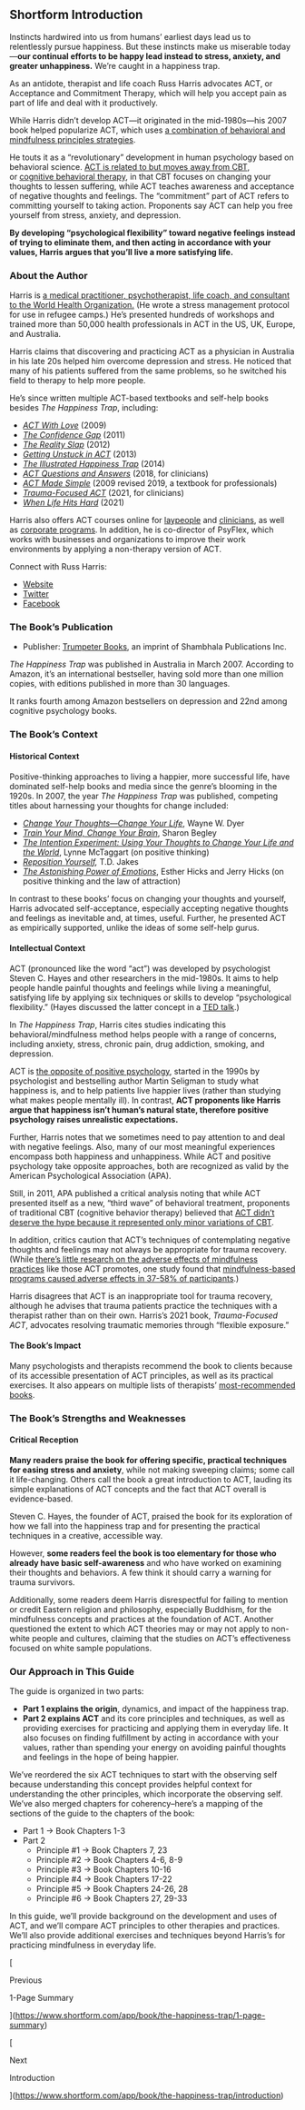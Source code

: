 ## Shortform Introduction

Instincts hardwired into us from humans’ earliest days lead us to relentlessly pursue happiness. But these instincts make us miserable today—**our continual efforts to be happy lead instead to stress, anxiety, and greater unhappiness.** We’re caught in a happiness trap.

As an antidote, therapist and life coach Russ Harris advocates ACT, or Acceptance and Commitment Therapy, which will help you accept pain as part of life and deal with it productively.

While Harris didn’t develop ACT—it originated in the mid-1980s—his 2007 book helped popularize ACT, which uses [a combination of behavioral and mindfulness principles strategies](https://positivepsychology.com/act-acceptance-and-commitment-therapy/).

He touts it as a “revolutionary” development in human psychology based on behavioral science. [ACT is related to but moves away from CBT](https://loving.health/en/how-is-act-different-from-cbt/), or [cognitive behavioral therapy](https://www.shortform.com/app/book/cognitive-behavior-therapy-basics-and-beyond/1-page-summary), in that CBT focuses on changing your thoughts to lessen suffering, while ACT teaches awareness and acceptance of negative thoughts and feelings. The “commitment” part of ACT refers to committing yourself to taking action. Proponents say ACT can help you free yourself from stress, anxiety, and depression.

**By developing “psychological flexibility” toward negative feelings instead of trying to eliminate them, and then acting in accordance with your values, Harris argues that you’ll live a more satisfying life.**

### About the Author

Harris is [a medical practitioner, psychotherapist, life coach, and consultant to the World Health Organization.](https://psychwire.com/harris/about?gclid=Cj0KCQiAnuGNBhCPARIsACbnLzoCuJLXgURZfMyXaJ_F1LGaU75WvO8uY9LpZ0pXVEGPJ3j4di4O8VgaAoIJEALw_wcB) (He wrote a stress management protocol for use in refugee camps.) He’s presented hundreds of workshops and trained more than 50,000 health professionals in ACT in the US, UK, Europe, and Australia.

Harris claims that discovering and practicing ACT as a physician in Australia in his late 20s helped him overcome depression and stress. He noticed that many of his patients suffered from the same problems, so he switched his field to therapy to help more people.

He’s since written multiple ACT-based textbooks and self-help books besides _The Happiness Trap_, including:

- _[ACT With Love](https://www.newharbinger.com/9781572246225/act-with-love/?gclid=CjwKCAiAh_GNBhAHEiwAjOh3ZFUdR7IQYMmnuBsJML0mBQBYcejr0FDPzP9QY2s5ugQWnBu4a2IgiRoCUj8QAvD_BwE)_ (2009)
- _[The Confidence Gap](https://penguinrandomhousehighereducation.com/book/?isbn=9781590309230)_ (2011)
- _[The Reality Slap](https://www.newharbinger.com/9781608822805/the-reality-slap/)_ (2012)
- _[Getting Unstuck in ACT](https://www.newharbinger.com/9781608828050/getting-unstuck-in-act/)_ (2013)
- _[The Illustrated Happiness Trap](https://www.shambhala.com/the-illustrated-happiness-trap-3103.html)_ (2014)
- _[ACT Questions and Answers](https://www.newharbinger.com/9781684030378/act-questions-and-answers/)_ (2018, for clinicians)
- _[ACT Made Simple](https://www.newharbinger.com/9781684033010/act-made-simple/)_ (2009 revised 2019, a textbook for professionals)
- _[Trauma-Focused ACT](https://www.newharbinger.com/9781684038213/trauma-focused-act/)_ (2021, for clinicians)
- _[When Life Hits Hard](https://www.newharbinger.com/9781684039012/when-life-hits-hard/)_ (2021)

Harris also offers ACT courses online for [laypeople](https://thehappinesstrap.com/) and [clinicians](https://psychwire.com/harris/courses?gclid=Cj0KCQiAnuGNBhCPARIsACbnLzpRddqdDDM2pDAHgZ_5tROpSM5YfN8n0JTpbtrtcxGKTyalayf8BTcaAiVvEALw_wcB), as well as [corporate programs](https://www.worklifepsych.com/psychologicalflexibility/). In addition, he is co-director of PsyFlex, which works with businesses and organizations to improve their work environments by applying a non-therapy version of ACT.

Connect with Russ Harris:

- [Website](http://thehappinesstrap.com/)
- [Twitter](https://twitter.com/drrussharris)
- [Facebook](https://www.facebook.com/imlearningact/)

### The Book’s Publication

- Publisher: [Trumpeter Books](https://www.shambhala.com/), an imprint of Shambhala Publications Inc.

_The Happiness Trap_ was published in Australia in March 2007. According to Amazon, it’s an international bestseller, having sold more than one million copies, with editions published in more than 30 languages.

It ranks fourth among Amazon bestsellers on depression and 22nd among cognitive psychology books.

### The Book’s Context

#### Historical Context

Positive-thinking approaches to living a happier, more successful life, have dominated self-help books and media since the genre’s blooming in the 1920s. In 2007, the year _The Happiness Trap_ was published, competing titles about harnessing your thoughts for change included:

- _[Change Your Thoughts—Change Your Life](https://www.hayhouse.com/change-your-thoughts-change-your-life-1)_, Wayne W. Dyer
- _[Train Your Mind, Change Your Brain](https://www.penguinrandomhouse.com/books/10781/train-your-mind-change-your-brain-by-sharon-begley/)_, Sharon Begley
- _[The Intention Experiment: Using Your Thoughts to Change Your Life and the World](https://harpercollins.co.uk/products/the-intention-experiment-use-your-thoughts-to-change-the-world-lynne-mctaggart?variant=32758388424782)_, Lynne McTaggart (on positive thinking)
- _[Reposition Yourself](https://www.simonandschuster.com/books/Reposition-Yourself/T-D-Jakes/9781416547303),_ T.D. Jakes
- _[The Astonishing Power of Emotions](https://www.hayhouse.com/the-astonishing-power-of-emotions-paperback)_, Esther Hicks and Jerry Hicks (on positive thinking and the law of attraction)

In contrast to these books’ focus on changing your thoughts and yourself, Harris advocated self-acceptance, especially accepting negative thoughts and feelings as inevitable and, at times, useful. Further, he presented ACT as empirically supported, unlike the ideas of some self-help gurus.

#### Intellectual Context

ACT (pronounced like the word “act”) was developed by psychologist Steven C. Hayes and other researchers in the mid-1980s. It aims to help people handle painful thoughts and feelings while living a meaningful, satisfying life by applying six techniques or skills to develop “psychological flexibility.” (Hayes discussed the latter concept in a [TED talk](https://www.youtube.com/watch?v=o79_gmO5ppg&t=26s).)

In _The Happiness Trap_, Harris cites studies indicating this behavioral/mindfulness method helps people with a range of concerns, including anxiety, stress, chronic pain, drug addiction, smoking, and depression.

ACT is [the opposite of positive psychology](https://science.howstuffworks.com/life/inside-the-mind/emotions/positive-psychology.htm), started in the 1990s by psychologist and bestselling author Martin Seligman to study what happiness is, and to help patients live happier lives (rather than studying what makes people mentally ill). In contrast, **ACT proponents like Harris argue that happiness isn’t human’s natural state, therefore positive psychology raises unrealistic expectations.**

Further, Harris notes that we sometimes need to pay attention to and deal with negative feelings. Also, many of our most meaningful experiences encompass both happiness and unhappiness. While ACT and positive psychology take opposite approaches, both are recognized as valid by the American Psychological Association (APA).

Still, in 2011, APA published a critical analysis noting that while ACT presented itself as a new, “third wave” of behavioral treatment, proponents of traditional CBT (cognitive behavior therapy) believed that [ACT didn’t deserve the hype because it represented only minor variations of CBT](https://psycnet.apa.org/fulltext/2012-00903-007.html).

In addition, critics caution that ACT’s techniques of contemplating negative thoughts and feelings may not always be appropriate for trauma recovery. (While [there’s little research on the adverse effects of mindfulness practices](https://www.brown.edu/news/2021-05-18/adverse-effects) like those ACT promotes, one study found that [mindfulness-based programs caused adverse effects in 37-58% of participants](https://journals.sagepub.com/doi/10.1177/2167702621996340).)

Harris disagrees that ACT is an inappropriate tool for trauma recovery, although he advises that trauma patients practice the techniques with a therapist rather than on their own. Harris’s 2021 book, _Trauma-Focused ACT_, advocates resolving traumatic memories through “flexible exposure.”

#### The Book’s Impact

Many psychologists and therapists recommend the book to clients because of its accessible presentation of ACT principles, as well as its practical exercises. It also appears on multiple lists of therapists’ [most-recommended books](https://mindremakeproject.org/2021/03/28/25-top-therapist-recommended-books/).

### The Book’s Strengths and Weaknesses

#### Critical Reception

**Many readers praise the book for offering specific, practical techniques for easing stress and anxiety**, while not making sweeping claims; some call it life-changing. Others call the book a great introduction to ACT, lauding its simple explanations of ACT concepts and the fact that ACT overall is evidence-based.

Steven C. Hayes, the founder of ACT, praised the book for its exploration of how we fall into the happiness trap and for presenting the practical techniques in a creative, accessible way.

However, **some readers feel the book is too elementary for those who already have basic self-awareness** and who have worked on examining their thoughts and behaviors. A few think it should carry a warning for trauma survivors.

Additionally, some readers deem Harris disrespectful for failing to mention or credit Eastern religion and philosophy, especially Buddhism, for the mindfulness concepts and practices at the foundation of ACT. Another questioned the extent to which ACT theories may or may not apply to non-white people and cultures, claiming that the studies on ACT’s effectiveness focused on white sample populations.

### Our Approach in This Guide

The guide is organized in two parts:

- **Part 1 explains the origin**, dynamics, and impact of the happiness trap.
- **Part 2 explains ACT** and its core principles and techniques, as well as providing exercises for practicing and applying them in everyday life. It also focuses on finding fulfillment by acting in accordance with your values, rather than spending your energy on avoiding painful thoughts and feelings in the hope of being happier.

We’ve reordered the six ACT techniques to start with the observing self because understanding this concept provides helpful context for understanding the other principles, which incorporate the observing self. We’ve also merged chapters for coherency–here’s a mapping of the sections of the guide to the chapters of the book:

- Part 1 → Book Chapters 1-3
- Part 2
    - Principle #1 → Book Chapters 7, 23
    - Principle #2 → Book Chapters 4-6, 8-9
    - Principle #3 → Book Chapters 10-16
    - Principle #4 → Book Chapters 17-22
    - Principle #5 → Book Chapters 24-26, 28
    - Principle #6 → Book Chapters 27, 29-33

In this guide, we’ll provide background on the development and uses of ACT, and we’ll compare ACT principles to other therapies and practices. We’ll also provide additional exercises and techniques beyond Harris’s for practicing mindfulness in everyday life.

[

Previous

1-Page Summary

](https://www.shortform.com/app/book/the-happiness-trap/1-page-summary)

[

Next

Introduction

](https://www.shortform.com/app/book/the-happiness-trap/introduction)